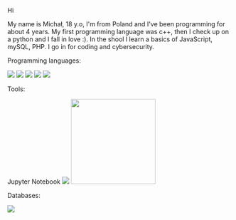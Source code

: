 Hi

My name is Michał, 18 y.o, I'm from Poland and I've been programming for about 4 years. My first programming language was c++, then I check up on a python and I fall in love :). In the shool I learn a basics of JavaScript, mySQL, PHP. I go in for coding and cybersecurity. 

Programming languages:
<p>
  <img src="https://img.shields.io/badge/Python-3776AB?style=for-the-badge&logo=python&logoColor=white" />
  <img src="https://img.shields.io/badge/HTML5-E34F26?style=for-the-badge&logo=html5&logoColor=white" />
  <img src="https://img.shields.io/badge/CSS3-1572B6?style=for-the-badge&logo=css3&logoColor=white" />
  <img src="https://img.shields.io/badge/JavaScript-323330?style=for-the-badge&logo=javascript&logoColor=F7DF1E" />
  <img src="https://img.shields.io/badge/PHP-777BB4?style=for-the-badge&logo=php&logoColor=white" />
 </p>
 
Tools:
<p>
Jupyter Notebook
<img src="https://img.shields.io/badge/Visual_Studio_Code-0078D4?style=for-the-badge&logo=visual%20studio%20code&logoColor=white" />
<img src="https://upload.wikimedia.org/wikipedia/commons/thumb/1/1d/PyCharm_Icon.svg/1200px-PyCharm_Icon.svg.png" width="190.5" height="190.5"/>
</p>

Databases:
<p>
<img src="https://img.shields.io/badge/MySQL-00000F?style=for-the-badge&logo=mysql&logoColor=white" />
</p>
